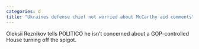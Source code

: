 ```yaml
---
categories: d
title: "Ukraines defense chief not worried about McCarthy aid comments"
---
```

Oleksii Reznikov tells POLITICO he isn’t concerned about a GOP-controlled House turning off the spigot.